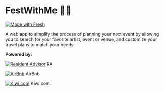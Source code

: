 # FestWithMe 🎉🛫

[![Made with Fresh](https://fresh.deno.dev/fresh-badge-dark.svg)](https://fresh.deno.dev)

A web app to simplify the process of planning your next event by allowing you to
search for your favorite artist, event or venue, and customize your travel plans
to match your needs.

**Powered by:**

[![Resident Advisor](https://i.ibb.co/47cTCRC/image-4.png)](https://www.residentadvisor.net/)
RA

[![AirBnb](https://i.ibb.co/K2vhLmv/image-6.png)](https://www.airbnb.co.uk/)
AirBnb

[![Kiwi.com](https://i.ibb.co/TRy7q0c/Group-3.png)](https://kiwi.com/)
Kiwi.com

